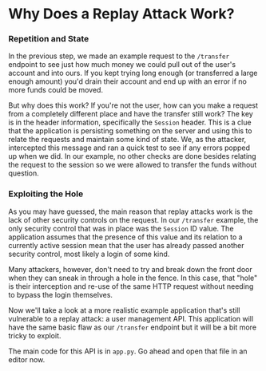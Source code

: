 # Why Does a Replay Attack Work?

### Repetition and State

In the previous step, we made an example request to the `/transfer` endpoint to see just how much money we could pull out of the user's account and into ours. If you kept trying long enough (or transferred a large enough amount) you'd drain their account and end up with an error if no more funds could be moved.

But why does this work? If you're not the user, how can you make a request from a completely different place and have the transfer still work? The key is in the header information, specifically the `Session` header. This is a clue that the application is persisting something on the server and using this to relate the requests and maintain some kind of state. We, as the attacker, intercepted this message and ran a quick test to see if any errors popped up when we did. In our example, no other checks are done besides relating the request to the session so we were allowed to transfer the funds without question.

### Exploiting the Hole

As you may have guessed, the main reason that replay attacks work is the lack of other security controls on the request. In our `/transfer` example, the only security control that was in place was the `Session` ID value. The application assumes that the presence of this value and its relation to a currently active session mean that the user has already passed another security control, most likely a login of some kind.

Many attackers, however, don't need to try and break down the front door when they can sneak in through a hole in the fence. In this case, that "hole" is their interception and re-use of the same HTTP request without needing to bypass the login themselves.

Now we'll take a look at a more realistic example application that's still vulnerable to a replay attack: a user management API. This application will have the same basic flaw as our `/transfer` endpoint but it will be a bit more tricky to exploit.

The main code for this API is in `app.py`. Go ahead and open that file in an editor now.
